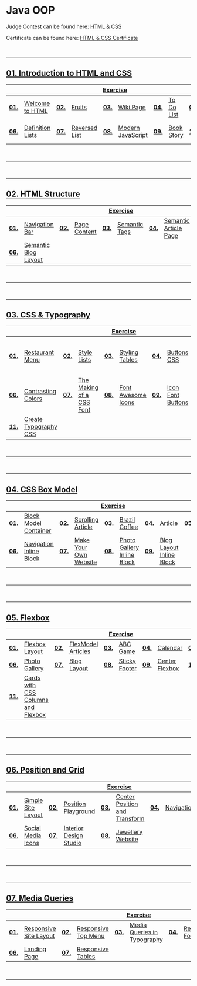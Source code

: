 # Java OOP
Judge Contest can be found here: <a href="https://judge.softuni.org/Contests#!/List/ByCategory/134/HTML-and-CSS-Exercises">HTML & CSS</a>

Certificate can be found here: <a href="XXXX">HTML & CSS Certificate</a>

<br/>

---

## <a href="Folder Link">01. Introduction to HTML and CSS
<table>
  <thead>
    <tr>
      <th colspan="10" style="text-align:center;">Exercise</th>
    </tr>
  </thead>
  <tbody>
    <tr>
      <td><b>01.</b></td>
      <td><a href="XXXX">Welcome to HTML</a></td>
      <td><b>02.</b></td>
      <td><a href="XXXX">Fruits</a></td>
      <td><b>03.</b></td>
      <td><a href="XXXX">Wiki Page</a></td>
      <td><b>04.</b></td>
      <td><a href="XXXX">To Do List</a></td>
      <td><b>05.</b></td>
      <td><a href="XXXX">HTML Lists</a></td>
    </tr>
    <tr>
      <td><b>06.</b></td>
      <td><a href="XXXX">Definition Lists</a></td>
	  <td><b>07.</b></td>
      <td><a href="XXXX">Reversed List</a></td>
	  <td><b>08.</b></td>
      <td><a href="XXXX">Modern JavaScript</a></td>
	  <td><b>09.</b></td>
      <td><a href="XXXX">Book Story</a></td>
	  <td><b>10.</b></td>
      <td><a href="XXXX">World Cup News</a></td>
    </tr>
  </tbody>
</table>
<br/>

---

<br/>

---

## <a href="Folder Link">02. HTML Structure
<table>
  <thead>
    <tr>
      <th colspan="10" style="text-align:center;">Exercise</th>
    </tr>
  </thead>
  <tbody>
    <tr>
      <td><b>01.</b></td>
      <td><a href="XXXX">Navigation Bar</a></td>
      <td><b>02.</b></td>
      <td><a href="XXXX">Page Content</a></td>
      <td><b>03.</b></td>
      <td><a href="XXXX">Semantic Tags</a></td>
      <td><b>04.</b></td>
      <td><a href="XXXX">Semantic Article Page</a></td>
      <td><b>05.</b></td>
      <td><a href="XXXX">Simple Website</a></td>
    </tr>
    <tr>
      <td><b>06.</b></td>
      <td><a href="XXXX">Semantic Blog Layout</a></td>
    </tr>
  </tbody>
</table>
<br/>

---

<br/>

---

## <a href="Folder Link">03. CSS & Typography
<table>
  <thead>
    <tr>
      <th colspan="10" style="text-align:center;">Exercise</th>
    </tr>
  </thead>
  <tbody>
    <tr>
      <td><b>01.</b></td>
      <td><a href="XXXX">Restaurant Menu</a></td>
      <td><b>02.</b></td>
      <td><a href="XXXX">Style Lists</a></td>
      <td><b>03.</b></td>
      <td><a href="XXXX">Styling Tables</a></td>
      <td><b>04.</b></td>
      <td><a href="XXXX">Buttons CSS</a></td>
      <td><b>05.</b></td>
      <td><a href="XXXX">Fonts Speciment – Great Vibes + Raleway</a></td>
    </tr>
    <tr>
      <td><b>06.</b></td>
      <td><a href="XXXX">Contrasting Colors</a></td>
	  <td><b>07.</b></td>
      <td><a href="XXXX">The Making of a CSS Font</a></td>
	  <td><b>08.</b></td>
      <td><a href="XXXX">Font Awesome Icons</a></td>
	  <td><b>09.</b></td>
      <td><a href="XXXX">Icon Font Buttons</a></td>
	  <td><b>10.</b></td>
      <td><a href="XXXX">Icon Font List</a></td>
    </tr>
	<tr>
	  <td><b>11.</b></td>
      <td><a href="XXXX">Create Typography CSS</a></td>
	</tr>
  </tbody>
</table>
<br/>

---

<br/>

---

## <a href="Folder Link">04. CSS Box Model
<table>
  <thead>
    <tr>
      <th colspan="10" style="text-align:center;">Exercise</th>
    </tr>
  </thead>
  <tbody>
    <tr>
      <td><b>01.</b></td>
      <td><a href="XXXX">Block Model Container</a></td>
      <td><b>02.</b></td>
      <td><a href="XXXX">Scrolling Article</a></td>
      <td><b>03.</b></td>
      <td><a href="XXXX">Brazil Coffee</a></td>
      <td><b>04.</b></td>
      <td><a href="XXXX">Article</a></td>
      <td><b>05.</b></td>
      <td><a href="XXXX">Block Article</a></td>
    </tr>
    <tr>
      <td><b>06.</b></td>
      <td><a href="XXXX">Navigation Inline Block</a></td>
	  <td><b>07.</b></td>
      <td><a href="XXXX">Make Your Own Website</a></td>
	  <td><b>08.</b></td>
      <td><a href="XXXX">Photo Gallery Inline Block</a></td>
	  <td><b>09.</b></td>
      <td><a href="XXXX">Blog Layout Inline Block</a></td>
    </tr>
  </tbody>
</table>
<br/>

---


<br/>

---

## <a href="Folder Link">05. Flexbox
<table>
  <thead>
    <tr>
      <th colspan="10" style="text-align:center;">Exercise</th>
    </tr>
  </thead>
  <tbody>
    <tr>
      <td><b>01.</b></td>
      <td><a href="XXXX">Flexbox Layout</a></td>
      <td><b>02.</b></td>
      <td><a href="XXXX">FlexModel Articles</a></td>
      <td><b>03.</b></td>
      <td><a href="XXXX">ABC Game</a></td>
      <td><b>04.</b></td>
      <td><a href="XXXX">Calendar</a></td>
      <td><b>05.</b></td>
      <td><a href="XXXX">Navigation Flexbox</a></td>
    </tr>
    <tr>
      <td><b>06.</b></td>
      <td><a href="XXXX">Photo Gallery</a></td>
	  <td><b>07.</b></td>
      <td><a href="XXXX">Blog Layout</a></td>
	  <td><b>08.</b></td>
      <td><a href="XXXX">Sticky Footer</a></td>
	  <td><b>09.</b></td>
      <td><a href="XXXX">Center Flexbox</a></td>
	  <td><b>10.</b></td>
      <td><a href="XXXX">Expanding Flex Cards</a></td>
    </tr>
	<tr>
	  <td><b>11.</b></td>
      <td><a href="XXXX">Cards with CSS Columns and Flexbox</a></td>
	</tr>
  </tbody>
</table>
<br/>

---


<br/>

---

## <a href="Folder Link">06. Position and Grid
<table>
  <thead>
    <tr>
      <th colspan="10" style="text-align:center;">Exercise</th>
    </tr>
  </thead>
  <tbody>
    <tr>
      <td><b>01.</b></td>
      <td><a href="XXXX">Simple Site Layout</a></td>
      <td><b>02.</b></td>
      <td><a href="XXXX">Position Playground</a></td>
      <td><b>03.</b></td>
      <td><a href="XXXX">Center Position and Transform</a></td>
      <td><b>04.</b></td>
      <td><a href="XXXX">Navigation</a></td>
      <td><b>05.</b></td>
      <td><a href="XXXX">New Offer</a></td>
    </tr>
    <tr>
      <td><b>06.</b></td>
      <td><a href="XXXX">Social Media Icons</a></td>
	  <td><b>07.</b></td>
      <td><a href="XXXX">Interior Design Studio</a></td>
	  <td><b>08.</b></td>
      <td><a href="XXXX">Jewellery Website</a></td>
    </tr>
  </tbody>
</table>
<br/>

---


<br/>

---

## <a href="Folder Link">07. Media Queries
<table>
  <thead>
    <tr>
      <th colspan="10" style="text-align:center;">Exercise</th>
    </tr>
  </thead>
  <tbody>
    <tr>
      <td><b>01.</b></td>
      <td><a href="XXXX">Responsive Site Layout</a></td>
      <td><b>02.</b></td>
      <td><a href="XXXX">Responsive Top Menu</a></td>
      <td><b>03.</b></td>
      <td><a href="XXXX">Media Queries in Typography</a></td>
      <td><b>04.</b></td>
      <td><a href="XXXX">Responsive Forms</a></td>
      <td><b>05.</b></td>
      <td><a href="XXXX">Responsive Media Boxes</a></td>
    </tr>
    <tr>
      <td><b>06.</b></td>
      <td><a href="XXXX">Landing Page</a></td>
	  <td><b>07.</b></td>
      <td><a href="XXXX">Responsive Tables</a></td>
    </tr>
  </tbody>
</table>
<br/>

---